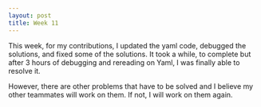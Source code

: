 ```yaml
---
layout: post
title: Week 11
---
```


This week, for my contributions, I updated the yaml code, debugged the solutions, and fixed some of the solutions.
It took a while, to complete but after 3 hours of debugging and rereading on Yaml, I was finally able to resolve it.

However, there are other problems that have to be solved and I believe my other teammates will work on them.
If not, I will work on them again.
